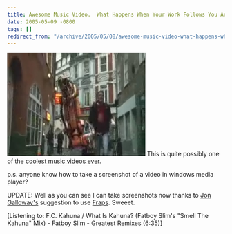 ```yaml
---
title: Awesome Music Video.  What Happens When Your Work Follows You Around?
date: 2005-05-09 -0800
tags: []
redirect_from: "/archive/2005/05/08/awesome-music-video-what-happens-when-your-work-follows-you-around.aspx/"
---
```


![Music Video Screenshot](/images/CoolVideo.jpg) This is quite possibly
one of the [coolest music videos
ever](http://exodus.interoutemediaservices.com/deliverMedia.asp?id=34205f2d-a938-4d18-908e-31671813fb84&delivery=stream).

p.s. anyone know how to take a screenshot of a video in windows media
player?

UPDATE: Well as you can see I can take screenshots now thanks to [Jon
Galloway's](http://weblogs.asp.net/jgalloway) suggestion to use
[Fraps](http://www.fraps.com/). Sweeet.

[Listening to: F.C. Kahuna / What Is Kahuna? (Fatboy Slim's "Smell The
Kahuna" Mix) - Fatboy Slim - Greatest Remixes (6:35)]

